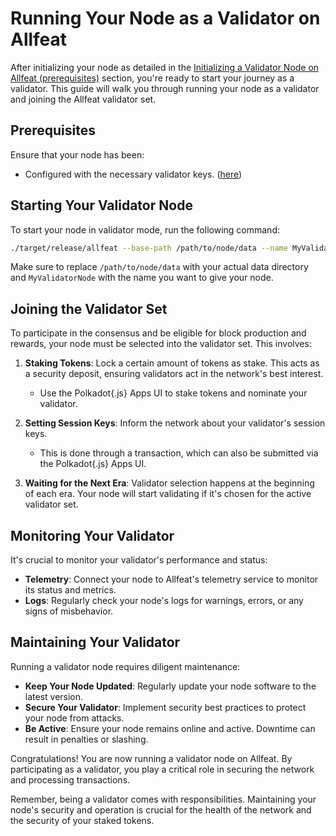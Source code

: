 # Running Your Node as a Validator on Allfeat

After initializing your node as detailed in the [Initializing a Validator Node on Allfeat (prerequisites)](prerequisites.md) section, you're ready to start your journey as a validator. This guide will walk you through running your node as a validator and joining the Allfeat validator set.

## Prerequisites

Ensure that your node has been:

- Configured with the necessary validator keys. ([here](prerequisites.md))

## Starting Your Validator Node

To start your node in validator mode, run the following command:

```bash
./target/release/allfeat --base-path /path/to/node/data --name MyValidatorNode --telemetry-url 'wss://telemetry.polkadot.io/submit/ 0' --validator
```
Make sure to replace `/path/to/node/data` with your actual data directory and `MyValidatorNode` with the name you want to give your node.

## Joining the Validator Set

To participate in the consensus and be eligible for block production and rewards, your node must be selected into the validator set. This involves:

1. **Staking Tokens**: Lock a certain amount of tokens as stake. This acts as a security deposit, ensuring validators act in the network's best interest.

      - Use the Polkadot{.js} Apps UI to stake tokens and nominate your validator.

2. **Setting Session Keys**: Inform the network about your validator's session keys.

      - This is done through a transaction, which can also be submitted via the Polkadot{.js} Apps UI.

3. **Waiting for the Next Era**: Validator selection happens at the beginning of each era. Your node will start validating if it's chosen for the active validator set.

## Monitoring Your Validator

It's crucial to monitor your validator's performance and status:

- **Telemetry**: Connect your node to Allfeat's telemetry service to monitor its status and metrics.
- **Logs**: Regularly check your node's logs for warnings, errors, or any signs of misbehavior.

## Maintaining Your Validator

Running a validator node requires diligent maintenance:

- **Keep Your Node Updated**: Regularly update your node software to the latest version.
- **Secure Your Validator**: Implement security best practices to protect your node from attacks.
- **Be Active**: Ensure your node remains online and active. Downtime can result in penalties or slashing.

Congratulations! You are now running a validator node on Allfeat. By participating as a validator, you play a critical role in securing the network and processing transactions.

Remember, being a validator comes with responsibilities. Maintaining your node's security and operation is crucial for the health of the network and the security of your staked tokens.
